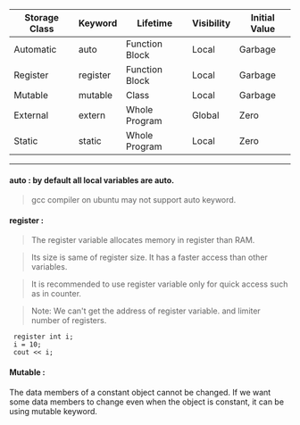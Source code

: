  Storage Class  |	Keyword  |	Lifetime   |	Visibility |	Initial Value |
  ------------- |  ------- |  --------   | ----------  |  ------------- | 
 Automatic     |	auto    |	Function Block |	Local |	Garbage |
 Register |	register |	Function Block |	Local |	Garbage |
 Mutable |	mutable |	Class |	Local |	Garbage |
 External |	extern |	Whole Program |	Global |	Zero |
 Static |	static |	Whole Program |	Local |	Zero |
 
 
 ---
 
 
#### auto  : by default all local variables are auto.
> gcc compiler on ubuntu may not support auto keyword.
 
#### register : 
> The register variable allocates memory in register than RAM. 

> Its size is same of register size. It has a faster access than other variables.

> It is recommended to use register variable only for quick access such as in counter.

> Note: We can't get the address of register variable. and limiter number of registers.     
 
     register int i;
     i = 10;
     cout << i;
 
#### Mutable : 
The data members of a constant object cannot be changed. 
If we want some data members to change even when the object is constant, it can be using mutable keyword. 
